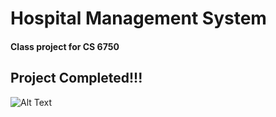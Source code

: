 # Hospital Management System
#### Class project for CS 6750 

## Project Completed!!!
![Alt Text](https://media.giphy.com/media/l0MYt5jPR6QX5pnqM/giphy.gif)
